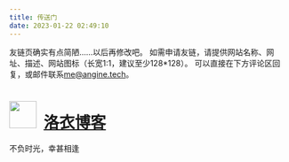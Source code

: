 ```yaml
---
title: 传送门
date: 2023-01-22 02:49:10
---
```

友链页确实有点简陋……以后再修改吧。
如需申请友链，请提供网站名称、网址、描述、网站图标（长宽1:1，建议至少128*128）。
可以直接在下方评论区回复，或邮件联系[me@angine.tech](mailto:me@angine.tech)。

# <img src="http://upyun.loid.top/logo/icon.png" style="height:1.75em; width:1.75em; margin-right: 6px" /> [洛衣博客](https://lozumi.com)
不负时光，幸甚相逢
